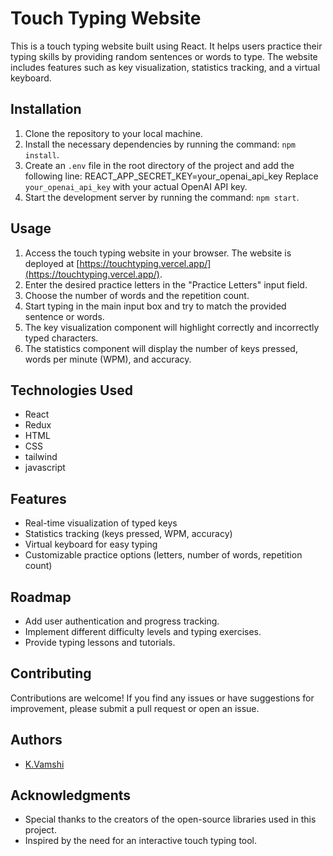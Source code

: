 # Touch Typing Website

This is a touch typing website built using React. It helps users practice their typing skills by providing random sentences or words to type. The website includes features such as key visualization, statistics tracking, and a virtual keyboard.

## Installation

1. Clone the repository to your local machine.
2. Install the necessary dependencies by running the command: `npm install`.
3. Create an `.env` file in the root directory of the project and add the following line:
REACT_APP_SECRET_KEY=your_openai_api_key
Replace `your_openai_api_key` with your actual OpenAI API key.
4. Start the development server by running the command: `npm start`.

## Usage

1. Access the touch typing website in your browser. The website is deployed at [https://touchtyping.vercel.app/](https://touchtyping.vercel.app/).
2. Enter the desired practice letters in the "Practice Letters" input field.
3. Choose the number of words and the repetition count.
4. Start typing in the main input box and try to match the provided sentence or words.
5. The key visualization component will highlight correctly and incorrectly typed characters.
6. The statistics component will display the number of keys pressed, words per minute (WPM), and accuracy.


## Technologies Used

- React
- Redux
- HTML
- CSS
- tailwind
- javascript

## Features

- Real-time visualization of typed keys
- Statistics tracking (keys pressed, WPM, accuracy)
- Virtual keyboard for easy typing
- Customizable practice options (letters, number of words, repetition count)

## Roadmap

- Add user authentication and progress tracking.
- Implement different difficulty levels and typing exercises.
- Provide typing lessons and tutorials.

## Contributing

Contributions are welcome! If you find any issues or have suggestions for improvement, please submit a pull request or open an issue.

## Authors

- [K.Vamshi](https://github.com/vamshi568)



## Acknowledgments

- Special thanks to the creators of the open-source libraries used in this project.
- Inspired by the need for an interactive touch typing tool.
